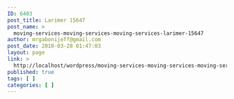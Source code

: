 ```yaml
---
ID: 6403
post_title: Larimer 15647
post_name: >
  moving-services-moving-services-moving-services-larimer-15647
author: mrgabonijeff@gmail.com
post_date: 2018-03-28 01:47:03
layout: page
link: >
  http://localhost/wordpress/moving-services-moving-services-moving-services-larimer-15647/
published: true
tags: [ ]
categories: [ ]
---
```

